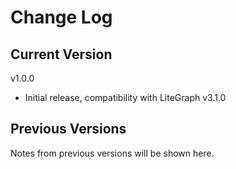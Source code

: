 # Change Log

## Current Version

v1.0.0

- Initial release, compatibility with LiteGraph v3.1.0

## Previous Versions

Notes from previous versions will be shown here.
